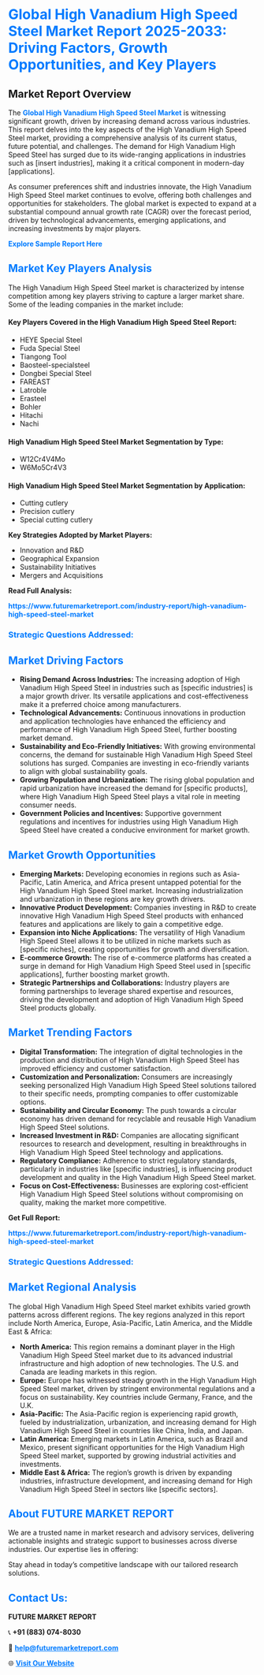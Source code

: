 <h1 style="color: #007BFF;">Global High Vanadium High Speed Steel Market Report 2025-2033: Driving Factors, Growth Opportunities, and Key Players</h1>

<section id="overview">
<h2>Market Report Overview</h2>
<p>The <a href="https://www.futuremarketreport.com/industry-report/high-vanadium-high-speed-steel-market" style="color: #007BFF; text-decoration: none;"><strong>Global High Vanadium High Speed Steel Market</strong></a> is witnessing significant growth, driven by increasing demand across various industries. This report delves into the key aspects of the High Vanadium High Speed Steel market, providing a comprehensive analysis of its current status, future potential, and challenges. The demand for High Vanadium High Speed Steel has surged due to its wide-ranging applications in industries such as [insert industries], making it a critical component in modern-day [applications].</p>
<p>As consumer preferences shift and industries innovate, the High Vanadium High Speed Steel market continues to evolve, offering both challenges and opportunities for stakeholders. The global market is expected to expand at a substantial compound annual growth rate (CAGR) over the forecast period, driven by technological advancements, emerging applications, and increasing investments by major players.</p>
</section>

<section id="overview">
<p><a href="https://www.futuremarketreport.com/request-sample/reportId=106083" style="color: #007BFF; text-decoration: none;"><strong>Explore Sample Report Here</strong></a></p>
</section>

<section id="key-players">
<h2 style="color: #007BFF;">Market Key Players Analysis</h2>
<p>The High Vanadium High Speed Steel market is characterized by intense competition among key players striving to capture a larger market share. Some of the leading companies in the market include:</p>
<h4>Key Players Covered in the High Vanadium High Speed Steel Report:</h4>
<ul><li>HEYE Special Steel</li><li>Fuda Special Steel</li><li>Tiangong Tool</li><li>Baosteel-specialsteel</li><li>Dongbei Special Steel</li><li>FAREAST</li><li>Latroble</li><li>Erasteel</li><li>Bohler</li><li>Hitachi</li><li>Nachi</li></ul>
<h4>High Vanadium High Speed Steel Market Segmentation by Type:</h4>
<ul><li>W12Cr4V4Mo</li><li>W6Mo5Cr4V3</li></ul>

<h4>High Vanadium High Speed Steel Market Segmentation by Application:</h4>
<ul><li>Cutting cutlery</li><li>Precision cutlery</li><li>Special cutting cutlery</li></ul>
<p><strong>Key Strategies Adopted by Market Players:</strong></p>
<ul>
<li>Innovation and R&D</li>
<li>Geographical Expansion</li>
<li>Sustainability Initiatives</li>
<li>Mergers and Acquisitions</li>
</ul>
</section>

<section>
<p><strong>Read Full Analysis: </strong></p><a href="https://www.futuremarketreport.com/industry-report/high-vanadium-high-speed-steel-market" style="color: #007BFF; text-decoration: none;"><strong>https://www.futuremarketreport.com/industry-report/high-vanadium-high-speed-steel-market</strong></a>
<h3 style="color: #007BFF;">Strategic Questions Addressed:</h3>
</section>

<section id="driving-factors">
<h2 style="color: #007BFF;">Market Driving Factors</h2>
<ul>
<li><strong>Rising Demand Across Industries:</strong> The increasing adoption of High Vanadium High Speed Steel in industries such as [specific industries] is a major growth driver. Its versatile applications and cost-effectiveness make it a preferred choice among manufacturers.</li>
<li><strong>Technological Advancements:</strong> Continuous innovations in production and application technologies have enhanced the efficiency and performance of High Vanadium High Speed Steel, further boosting market demand.</li>
<li><strong>Sustainability and Eco-Friendly Initiatives:</strong> With growing environmental concerns, the demand for sustainable High Vanadium High Speed Steel solutions has surged. Companies are investing in eco-friendly variants to align with global sustainability goals.</li>
<li><strong>Growing Population and Urbanization:</strong> The rising global population and rapid urbanization have increased the demand for [specific products], where High Vanadium High Speed Steel plays a vital role in meeting consumer needs.</li>
<li><strong>Government Policies and Incentives:</strong> Supportive government regulations and incentives for industries using High Vanadium High Speed Steel have created a conducive environment for market growth.</li>
</ul>
</section>

<section id="growth-opportunities">
<h2 style="color: #007BFF;">Market Growth Opportunities</h2>
<ul>
<li><strong>Emerging Markets:</strong> Developing economies in regions such as Asia-Pacific, Latin America, and Africa present untapped potential for the High Vanadium High Speed Steel market. Increasing industrialization and urbanization in these regions are key growth drivers.</li>
<li><strong>Innovative Product Development:</strong> Companies investing in R&D to create innovative High Vanadium High Speed Steel products with enhanced features and applications are likely to gain a competitive edge.</li>
<li><strong>Expansion into Niche Applications:</strong> The versatility of High Vanadium High Speed Steel allows it to be utilized in niche markets such as [specific niches], creating opportunities for growth and diversification.</li>
<li><strong>E-commerce Growth:</strong> The rise of e-commerce platforms has created a surge in demand for High Vanadium High Speed Steel used in [specific applications], further boosting market growth.</li>
<li><strong>Strategic Partnerships and Collaborations:</strong> Industry players are forming partnerships to leverage shared expertise and resources, driving the development and adoption of High Vanadium High Speed Steel products globally.</li>
</ul>
</section>

<section id="trending-factors">
<h2 style="color: #007BFF;">Market Trending Factors</h2>
<ul>
<li><strong>Digital Transformation:</strong> The integration of digital technologies in the production and distribution of High Vanadium High Speed Steel has improved efficiency and customer satisfaction.</li>
<li><strong>Customization and Personalization:</strong> Consumers are increasingly seeking personalized High Vanadium High Speed Steel solutions tailored to their specific needs, prompting companies to offer customizable options.</li>
<li><strong>Sustainability and Circular Economy:</strong> The push towards a circular economy has driven demand for recyclable and reusable High Vanadium High Speed Steel solutions.</li>
<li><strong>Increased Investment in R&D:</strong> Companies are allocating significant resources to research and development, resulting in breakthroughs in High Vanadium High Speed Steel technology and applications.</li>
<li><strong>Regulatory Compliance:</strong> Adherence to strict regulatory standards, particularly in industries like [specific industries], is influencing product development and quality in the High Vanadium High Speed Steel market.</li>
<li><strong>Focus on Cost-Effectiveness:</strong> Businesses are exploring cost-efficient High Vanadium High Speed Steel solutions without compromising on quality, making the market more competitive.</li>
</ul>
</section>

<section>
<p><strong>Get Full Report: </strong></p><a href="https://www.futuremarketreport.com/industry-report/high-vanadium-high-speed-steel-market" style="color: #007BFF; text-decoration: none;"><strong>https://www.futuremarketreport.com/industry-report/high-vanadium-high-speed-steel-market</strong></a>
<h3 style="color: #007BFF;">Strategic Questions Addressed:</h3>
</section>


<section id="regional-analysis">
<h2 style="color: #007BFF;">Market Regional Analysis</h2>
<p>The global High Vanadium High Speed Steel market exhibits varied growth patterns across different regions. The key regions analyzed in this report include North America, Europe, Asia-Pacific, Latin America, and the Middle East & Africa:</p>
<ul>
<li><strong>North America:</strong> This region remains a dominant player in the High Vanadium High Speed Steel market due to its advanced industrial infrastructure and high adoption of new technologies. The U.S. and Canada are leading markets in this region.</li>
<li><strong>Europe:</strong> Europe has witnessed steady growth in the High Vanadium High Speed Steel market, driven by stringent environmental regulations and a focus on sustainability. Key countries include Germany, France, and the U.K.</li>
<li><strong>Asia-Pacific:</strong> The Asia-Pacific region is experiencing rapid growth, fueled by industrialization, urbanization, and increasing demand for High Vanadium High Speed Steel in countries like China, India, and Japan.</li>
<li><strong>Latin America:</strong> Emerging markets in Latin America, such as Brazil and Mexico, present significant opportunities for the High Vanadium High Speed Steel market, supported by growing industrial activities and investments.</li>
<li><strong>Middle East & Africa:</strong> The region’s growth is driven by expanding industries, infrastructure development, and increasing demand for High Vanadium High Speed Steel in sectors like [specific sectors].</li>
</ul>
</section>

<footer>
<h2 style="color: #007BFF;">About FUTURE MARKET REPORT</h2>
<p>We are a trusted name in market research and advisory services, delivering actionable insights and strategic support to businesses across diverse industries. Our expertise lies in offering:</p>

<p>Stay ahead in today’s competitive landscape with our tailored research solutions.</p>

<h2 style="color: #007BFF;">Contact Us:</h2>
<p><strong>FUTURE MARKET REPORT</strong></p>
<p>📞 <strong>+91 (883) 074-8030</strong></p>
<p>📧 <strong><a href="mailto:help@futuremarketreport.com" style="color: #007BFF;">help@futuremarketreport.com</a></strong></p>
<p>🌐 <strong><a href="https://www.futuremarketreport.com/" style="color: #007BFF;">Visit Our Website</a></strong></p>
</footer>